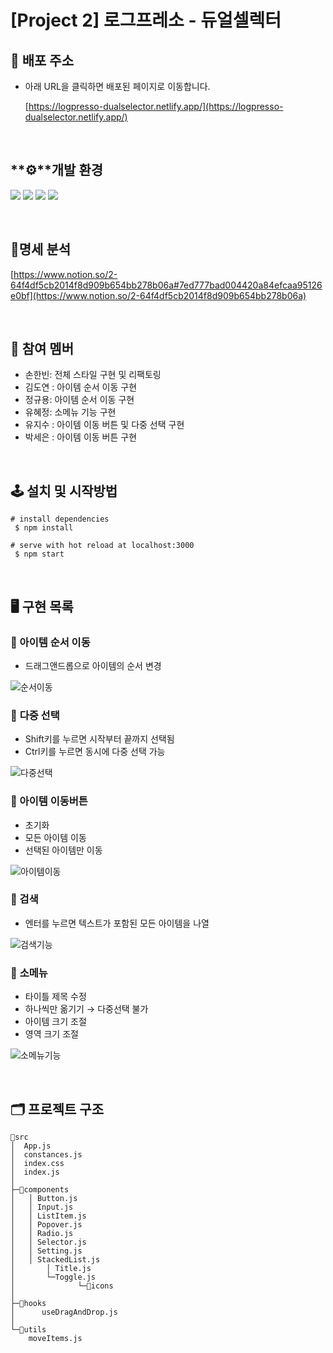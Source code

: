 # [**Project 2**] 로그프레소 - 듀얼셀렉터

## 🔗 배포 주소

- 아래 URL을 클릭하면 배포된 페이지로 이동합니다.
    
    [https://logpresso-dualselector.netlify.app/](https://logpresso-dualselector.netlify.app/)
    

<br>

## **⚙**개발 환경
<img src="https://img.shields.io/badge/react-61DAFB?style=for-the-badge&logo=react&logoColor=black"> <img src="https://img.shields.io/badge/javascript-F7DF1E?style=for-the-badge&logo=javascript&logoColor=black"> <img src="https://img.shields.io/badge/html-E34F26?style=for-the-badge&logo=html5&logoColor=white"> <img src="https://img.shields.io/badge/Tailwind_CSS-38B2AC?style=for-the-badge&logo=tailwind-css&logoColor=white">



<br>

## 📝**명세 분석**

[https://www.notion.so/2-64f4df5cb2014f8d909b654bb278b06a#7ed777bad004420a84efcaa95126e0bf](https://www.notion.so/2-64f4df5cb2014f8d909b654bb278b06a)

<br>

## 🧑 참여 멤버

- 손한빈: 전체 스타일 구현 및 리팩토링
- 김도연 : 아이템 순서 이동 구현
- 정규용: 아이템 순서 이동 구현
- 유혜정: 소메뉴 기능 구현
- 유지수 : 아이템 이동 버튼 및 다중 선택 구현
- 박세은 : 아이템 이동 버튼 구현

<br>

## 🕹 설치 및 시작방법

```
# install dependencies
 $ npm install

# serve with hot reload at localhost:3000
 $ npm start
```

<br>

## 🖥️ 구현 목록

### 📌 아이템 순서 이동

- 드래그앤드롭으로 아이템의 순서 변경

![순서이동](https://user-images.githubusercontent.com/81206124/155655046-982f0e25-b037-49b9-8f3b-32a57a63f674.gif)


### 📌 **다중 선택**

- Shift키를 누르면 시작부터 끝까지 선택됨
- Ctrl키를 누르면 동시에 다중 선택 가능

![다중선택](https://user-images.githubusercontent.com/81206124/155655034-1c9c868c-0d58-4c45-8120-bf6a07862f3a.gif)


### 📌 아이템 이동버튼

- 초기화
- 모든 아이템 이동
- 선택된 아이템만 이동

![아이템이동](https://user-images.githubusercontent.com/81206124/155655128-a0e805d7-b7e3-4bca-bcea-8c9d69340712.gif)

### 📌 검색

- 엔터를 누르면 텍스트가 포함된 모든 아이템을 나열

![검색기능](https://user-images.githubusercontent.com/81206124/155654848-faf8a9d3-7a17-4f39-85de-4e0d78263486.gif)

### 📌 **소메뉴**

- 타이틀 제목 수정
- 하나씩만 옮기기 → 다중선택 불가
- 아이템 크기 조절
- 영역 크기 조절

![소메뉴기능](https://user-images.githubusercontent.com/81206124/155655056-5fc8a74b-8262-49b9-887f-81f30b8d318b.gif)

<br>

## 🗂 프로젝트 구조
```
📁src
│  App.js
│  constances.js
│  index.css
│  index.js
│  
├─📁components
│	│ Button.js
│	│ Input.js
│	│ ListItem.js
│	│ Popover.js
│	│ Radio.js
│	│ Selector.js
│	│ Setting.js
│	│ StackedList.js
│       │ Title.js
│       └─Toggle.js
│              └─📁icons
│
├─📁hooks
│      useDragAndDrop.js
│
└─📁utils
	moveItems.js
```
